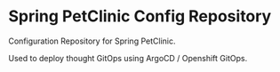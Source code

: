 # Spring PetClinic Config Repository

Configuration Repository for Spring PetClinic.

Used to deploy thought GitOps using ArgoCD / Openshift GitOps.
